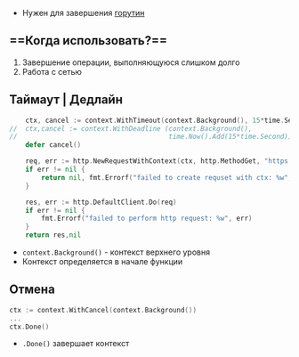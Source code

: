 - Нужен для завершения [горутин](obsidian://open?vault=obsidian_vault&file=Golang%2F%D0%91%D0%B0%D0%B7%D0%B0%2FGoroutines)

## ==Когда использовать?==

1) Завершение операции, выполняющуюся слишком долго
2) Работа с сетью

## Таймаут | Дедлайн

```go
    ctx, cancel := context.WithTimeout(context.Background(), 15*time.Second)
//	ctx,cancel := context.WithDeadline (context.Background(),                
//										time.Now().Add(15*time.Second))
    defer cancel()

    req, err := http.NewRequestWithContext(ctx, http.MethodGet, "https:/...", nil)
    if err != nil {
        return nil, fmt.Errorf("failed to create requset with ctx: %w", err)
    }

    res, err := http.DefaultClient.Do(req)
    if err != nil {
        fmt.Errorf("failed to perform http request: %w", err)
    }
    return res,nil
```
- `context.Background()` - контекст верхнего уровня
- Контекст определяется в начале функции

## Отмена

```go
ctx := context.WithCancel(context.Background())
...
ctx.Done()
```
- `.Done()` завершает контекст